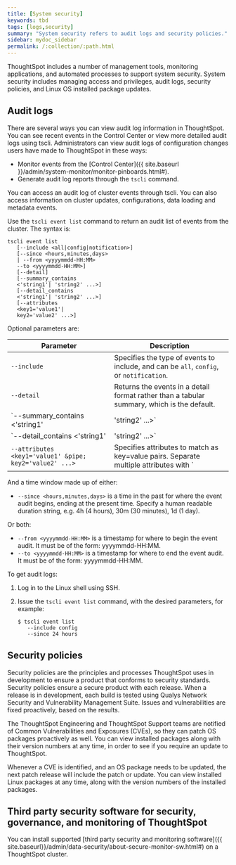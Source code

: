 ```yaml
---
title: [System security]
keywords: tbd
tags: [logs,security]
summary: "System security refers to audit logs and security policies."
sidebar: mydoc_sidebar
permalink: /:collection/:path.html
---
```

ThoughtSpot includes a number of management tools, monitoring applications, and automated processes to support system security. System security includes managing access and privileges, audit logs, security policies, and Linux OS installed package updates.

## Audit logs

There are several ways you can view audit log information in ThoughtSpot. You can see recent events in the Control Center or view more detailed audit logs using tscli. Administrators can view audit logs of configuration changes users have made to ThoughtSpot in these ways:

- Monitor events from the [Control Center]({{ site.baseurl }}/admin/system-monitor/monitor-pinboards.html#).
- Generate audit log reports through the `tscli` command.


You can access an audit log of cluster events through tscli. You can also access information on cluster updates, configurations, data loading and metadata events.

Use the `tscli event list` command to return an audit list of events from the cluster. The syntax is:

```
tscli event list
   [--include <all|config|notification>]
   [--since <hours,minutes,days>
   | --from <yyyymmdd-HH:MM>
   --to <yyyymmdd-HH:MM>]
   [--detail]
   [--summary_contains
   <'string1'| 'string2' ...>]
   [--detail_contains
   <'string1'| 'string2' ...>]
   [--attributes
   <key1='value1'|
   key2='value2' ...>]
```

Optional parameters are:

| Parameter | Description |
|---------------|---------------------|
| `--include` | Specifies the type of events to include, and can be `all`, `config`, or `notification`. |
| `--detail` | Returns the events in a detail format rather than a tabular summary, which is the default. |
| `--summary_contains <'string1' | 'string2' ...>` | Specifies a string to check for in the event summary. Enclose strings in single quotes, and separate multiple strings with &pipe;. Events that match all specified strings will be returned. |
| `--detail_contains <'string1'| 'string2' ...>` | Specifies a string to check for in the detail. Enclose strings in single quotes, and separate multiple strings with `|` (pipe symbol). Events that match all specified strings will be returned.|
| `--attributes <key1='value1' &pipe; key2='value2' ...>` | Specifies attributes to match as key=value pairs. Separate multiple attributes with `|` (pipe symbol). Events that match all specified key/value pairs will be returned. Put single quotes around the value(s). |

And a time window made up of either:

- `--since <hours,minutes,days>` is a time in the past for where the event audit begins, ending at the present time. Specify a human readable duration string, e.g. 4h (4 hours), 30m (30 minutes), 1d (1 day).

Or both:

- `--from <yyyymmdd-HH:MM>` is a timestamp for where to begin the event audit. It must be of the form: yyyymmdd-HH:MM.
- `--to <yyyymmdd-HH:MM>` is a timestamp for where to end the event audit. It must be of the form: yyyymmdd-HH:MM.

To get audit logs:

1. Log in to the Linux shell using SSH.
2. Issue the `tscli event list` command, with the desired parameters, for example:

    ```
    $ tscli event list
       --include config
       --since 24 hours
    ```


## Security policies

Security policies are the principles and processes ThoughtSpot uses in development to ensure a product that conforms to security standards. Security policies ensure a secure product with each release. When a release is in development, each build is tested using Qualys Network Security and Vulnerability Management Suite. Issues and vulnerabilities are fixed proactively, based on the results.

The ThoughtSpot Engineering and ThoughtSpot Support teams are notified of Common Vulnerabilities and Exposures (CVEs), so they can patch OS packages proactively as well. You can view installed packages along with their version numbers at any time, in order to see if you require an update to ThoughtSpot.

Whenever a CVE is identified, and an OS package needs to be updated, the next patch release will include the patch or update. You can view installed Linux packages at any time, along with the version numbers of the installed packages.

## Third party security software for security, governance, and monitoring of ThoughtSpot

You can install supported [third party security and monitoring software]({{ site.baseurl}}/admin/data-security/about-secure-monitor-sw.html#) on a ThoughtSpot cluster.
